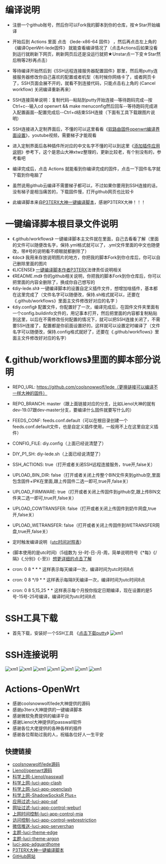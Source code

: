         
# 编译说明
- 注册一个github账号，然后你可以Fork我的脚本到你的仓库，按☆Star开始编译

- 开始后到 Actions 里面 点击 《lede-x86-64 固件》 ，然后再点击左上角的 《编译OpenWrt-lede固件》 就能查看编译情况了（点击Actions后如果没看到运行就刷新下网页，刷新网页后还是没运行就把★Unstar点一下变☆Star然后稍等2秒再点击）

- 等待编译开始然后到《SSH远程连接服务器配置固件》那里，然后用putty连接服务器修改你自己喜欢的配置或者机型（有时候你网络卡了，或者网页卡了，SSH页面会展不开的，就看不到连接代码，只能点击右上角的 (Cancel workflow) 关闭编译重新再来）

- SSH连接简单说明：复制代码--粘贴到putty开始连接--等待跑码完成--按Ctrl+c--输入cd openwrt && make menuconfig然后回车--等待跑码完成进入配置画面--配置完成后--Ctrl+d结束SSH连接（下面有工具下载跟图片说明）

- SSH连接进入定制界面后，不懂的可以这里看看《[软路由固件openwrt编译界面设置](https://www.youtube.com/watch?v=jEE_J6-4E3Y)》，youtube视频，需要梯子才能观看

- 进入定制界面后各种插件所对应的中文名字不懂的可以到这里《[添加插件应用说明](https://www.right.com.cn/forum/thread-3682029-1-1.html)》参考下，这个是恩山大神xtwz整理的，更新比较老，有个别没有的，参考看吧

- 编译完成后，点击 Actions 就能看到你编译完成的固件，点击一下固件名字就下载到你电脑了

- 虽然说用github云编译不需要梯子都可以，不过如果你要用到SSH连接的话，没有梯子是相当痛苦的，下载固件慢，打开github网页也比较卡

- 此编译脚本来自[P3TERX大神一键编译脚本](https://github.com/P3TERX/Actions-OpenWrt)，感谢P3TERX大神！！！


# 一键编译脚本根目录文件说明
- 《.github/workflows》   一键编译脚本主文件就在里面，自己去看看了解（里面的文件可以随便改名字，保持.yml格式就可以了，.yml文件里面的中文也随便改，带#号的说明看不顺眼就都删除了）
- 《doc》   我用来存放说明图片的地方，你把我的脚本Fork到你仓库后，你可以自己删除里面的图片
- 《LICENSE》   [一键编译脚本作者P3TERX](https://github.com/P3TERX/Actions-OpenWrt)法律责任说明相关
- 《README.md》    你的github相关说明，你把我的脚本Fork到你仓库后，你可以把里面的内容全删除了，换成你自己想写的
- 《diy-lede.sh》    一键编译脚本的设置自定义插件文件，想增加啥插件，基本都在这里完成了（文件名字可以随便改，保持.sh格式就可以，还要在《.github/workflows》里面主文件修改好对应的名字 ）
- 《diy.config》    配置文件，你配置好了一次，编译完成后，在固件文件夹里面有一个config.buildinfo文件的，用记事本打开，然后把里面的内容都复制粘贴到这里，以后在不需修改任何配置的情况下，就可以把SSH连接关闭了，不需要SSH连接了，配置都是你前面设置好的，这样就可以设置定时编译了（文件名字可以随便改，保持.config格式就好了，还要在《.github/workflows》里面主文件修改好对应的名字）


# 《.github/workflows》里面的脚本部分说明
- REPO_URL: https://github.com/coolsnowwolf/lede（更换链接可以编译不一样大神的固件）
- REPO_BRANCH: master（跟上面链接对应的分支，比如Lienol大神的就有dev-19.07跟dev-master分支，要编译什么固件就要写什么的）
- FEEDS_CONF: feeds.conf.default（可以在根目录创建一个feeds.conf.default文件，也是自定义插件使用，一般用不上在这里自定义插件）
- CONFIG_FILE: diy.config（上面已经说清楚了）
- DIY_P1_SH: diy-lede.sh（上面已经说清楚了）
- SSH_ACTIONS: true（打开或者关闭SSH远程连接服务，true开,false关）
- UPLOAD_BIN_DIR: false（打开或者关闭上传整个BIN文件夹到github空,里面包含固件+IPK在里面,跟上传固件二选一即可,true开,false关）
- UPLOAD_FIRMWARE: true（打开或者关闭上传固件到github空,跟上传BIN文件夹二选一即可,true开,false关）
- UPLOAD_COWTRANSFER: false（打开或者关闭上传固件到奶牛网盘,true开,false关）
- UPLOAD_WETRANSFER: false（打开或者关闭上传固件到WETRANSFER网盘,true开,false关）

- 定时触发编译说明（[utc时间对照表](https://time.is/UTC)）
- (脚本使用的是utc时间)（5组数为 分-时-日-月-周，简单说明符号《*每》《/隔》《,分别》《-至》）[想更详细的点击了解](http://linux.vbird.org/linux_basic/0430cron.php)
- cron: 0 8 * * *              这样表示每天编译一次，编译时间为utc时间8点
- cron: 0 8 */9 * *            这样表示每隔9天编译一次，编译时间为utc时间8点
- cron: 0 8 5,15,25 * *        这样表示每个月按你指定日期编译，现在设置的是5号-15号-25号编译，编译时间为utc时间8点


# SSH工具下载
- 首先下载，安装好一个SSH工具 《[点击下载putty](https://www.chiark.greenend.org.uk/~sgtatham/putty/releases/0.74.html)》
![xm1](doc/111.png)


# SSH连接说明
![xm1](doc/01.png)
![xm1](doc/02.png)
![xm1](doc/03.png)
![xm1](doc/04.png)
![xm1](doc/05.png)
![xm1](doc/06.png)
![xm1](doc/07.png)


# Actions-OpenWrt

- 感谢coolsnowwolf/lede大神提供的源码
- 感谢p3terx大神提供的一键编译脚本
- 感谢微软免费提供的编译平台
- 感谢Lienol大神提供的passwall软件
- 感谢各位大佬提供的各种各样的插件
- 感谢各位帮助过我的人，祝福各位好人一生平安



## 快捷链接

- [coolsnowwolf/lede源码](https://github.com/coolsnowwolf/lede.git)
- [Lienol/openwrt源码](https://github.com/Lienol/openwrt.git)
- [科学上网-Lienol/passwall](https://github.com/Lienol/openwrt-package.git)
- [科学上网-luci-app-clash](https://github.com/frainzy1477/luci-app-clash.git)
- [科学上网-luci-app-openclash](https://github.com/awesome-openwrt/luci-app-openclash)
- [科学上网-ShadowSocksR Plus+](https://github.com/fw876/helloworld.git)
- [应用过滤-luci-app-oaf](https://github.com/destan19/OpenAppFilter.git)
- [网址过滤-luci-app-control-weburl](https://github.com/lariboo/luci-app-control-weburl.git)
- [上网时间控制-luci-app-control-mia](https://github.com/lariboo/luci-app-control-mia.git)
- [访问控制-luci-app-control-webrestriction](https://github.com/lariboo/luci-app-control-webrestriction.git)
- [微信推送-luci-app-serverchan](https://github.com/tty228/luci-app-serverchan.git)
- [主题-luci-theme-edge](https://github.com/garypang13/luci-theme-edge/tree/18.06)
- [主题-luci-theme-argon](https://github.com/jerrykuku/luci-theme-argon/tree/18.06)
- [luci-app-adguardhome](https://github.com/rufengsuixing/luci-app-adguardhome.git)
- [P3TERX大神一键编译脚本](https://github.com/P3TERX/Actions-OpenWrt)
- [GitHub网站](https://github.com)
